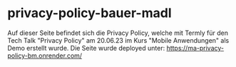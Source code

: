 # privacy-policy-bauer-madl
Auf dieser Seite befindet sich die Privacy Policy, welche mit Termly für den Tech Talk "Privacy Policy" am 20.06.23 im Kurs "Mobile Anwendungen" als Demo erstellt wurde.
Die Seite wurde deployed unter: https://ma-privacy-policy-bm.onrender.com/
